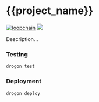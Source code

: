 # {{project_name}}

[![loopchain](https://img.shields.io/badge/ICON-API-blue?logoColor=white&logo=icon&labelColor=31B8BB)](https://shields.io) 
![](https://github.com/{{github_org}}/{{project_dir_name}}/workflows/push-main/badge.svg?branch=main) 

Description... 

### Testing

[//]: # (TODO)

```shell
drogon test 
```

### Deployment 

```shell
drogon deploy 
```
